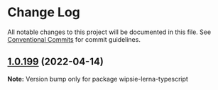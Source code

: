 # Change Log

All notable changes to this project will be documented in this file.
See [Conventional Commits](https://conventionalcommits.org) for commit guidelines.

## [1.0.199](https://github.com/shnydercom/lerna-typescript-cra-uilib-starter/compare/v1.0.198...v1.0.199) (2022-04-14)

**Note:** Version bump only for package wipsie-lerna-typescript
